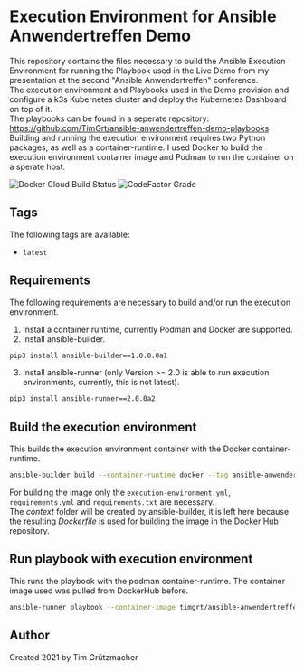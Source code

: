 # Execution Environment for Ansible Anwendertreffen Demo

This repository contains the files necessary to build the Ansible Execution Environment for running the Playbook used in the Live Demo from my presentation at the second "Ansible Anwendertreffen" conference.  
The execution environment and Playbooks used in the Demo provision and configure a k3s Kubernetes cluster and deploy the Kubernetes Dashboard on top of it.   
The playbooks can be found in a seperate repository: https://github.com/TimGrt/ansible-anwendertreffen-demo-playbooks  
Building and running the execution environment requires two Python packages, as well as a container-runtime. 
I used Docker to build the execution environment container image and Podman to run the container on a sperate host.

![Docker Cloud Build Status](https://img.shields.io/docker/cloud/build/timgrt/ansible-anwendertreffen-demo-ee) ![CodeFactor Grade](https://img.shields.io/codefactor/grade/github/timgrt/ansible-anwendertreffen-demo-execution-environment/main)

## Tags

The following tags are available:
* `latest`

## Requirements

The following requirements are necessary to build and/or run the execution environment.  

1. Install a container runtime, currently Podman and Docker are supported.
2. Install ansible-builder.
```bash
pip3 install ansible-builder==1.0.0.0a1
```
3. Install ansible-runner (only Version >= 2.0 is able to run execution environments, currently, this is not latest).  
```bash
pip3 install ansible-runner==2.0.0a2
```

## Build the execution environment

This builds the execution environment container with the Docker container-runtime.
```bash
ansible-builder build --container-runtime docker --tag ansible-anwendertreffen-demo-ee 
```
For building the image only the `execution-environment.yml`, `requirements.yml` and `requirements.txt` are necessary.  
The _context_ folder will be created by ansible-builder, it is left here because the resulting _Dockerfile_ is used for building the image in the Docker Hub repository.

## Run playbook with execution environment

This runs the playbook with the podman container-runtime. The container image used was pulled from DockerHub before.
```bash
ansible-runner playbook --container-image timgrt/ansible-anwendertreffen-demo-ee --inventory hosts k3s-install.yml
```

## Author

Created 2021 by Tim Grützmacher